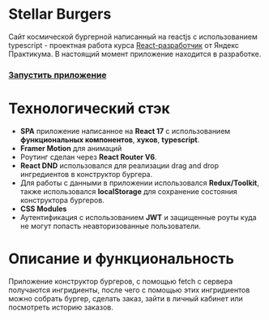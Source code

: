 # Stellar Burgers

Сайт космической бургерной написанный на reactjs с использованием typescript - проектная работа курса [React-разработчик](https://practicum.yandex.ru/react/) от Яндекс Практикума. В настоящий момент приложение находится в разработке.

### [Запустить приложение](https://github.com/)

# Технологический стэк

- **SPA** приложение написанное на **React 17** с использованием **функциональных компонентов**, **хуков**, **typescript**.
- **Framer Motion** для анимаций
- Роутинг сделан через **React Router V6**.
- **React DND** использовался для реализации drag and drop ингредиентов в конструктор бургера.
- Для работы с данными в приложении использовался **Redux/Toolkit**, также использовался **localStorage** для сохранение состояния конструктора бургеров.
- **CSS Modules**
- Аутентификация с использованием **JWT** и защищенные роуты куда не могут попасть неавторизованные пользователи.

# Описание и функциональность

Приложение конструктор бургеров, с помощью fetch с сервера получаются ингридиенты, после чего с помощью этих ингридиентов можно собрать бургер, сделать заказ, зайти в личный кабинет или посмотреть историю заказов.

